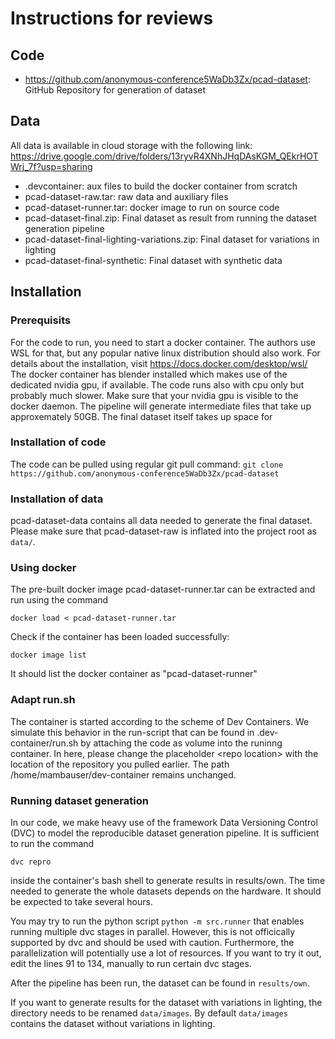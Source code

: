 # Instructions for reviews

## Code
* https://github.com/anonymous-conference5WaDb3Zx/pcad-dataset: GitHub Repository for generation of dataset

## Data
All data is available in cloud storage with the following link: https://drive.google.com/drive/folders/13ryvR4XNhJHqDAsKGM_QEkrHOTWrj_7f?usp=sharing

* .devcontainer: aux files to build the docker container from scratch
* pcad-dataset-raw.tar: raw data and auxiliary files
* pcad-dataset-runner.tar: docker image to run on source code
* pcad-dataset-final.zip: Final dataset as result from running the dataset generation pipeline
* pcad-dataset-final-lighting-variations.zip: Final dataset for variations in lighting
* pcad-dataset-final-synthetic: Final dataset with synthetic data

## Installation

### Prerequisits
For the code to run, you need to start a docker container. The authors use WSL for that, but any popular native linux distribution should also work. For details about the installation, visit https://docs.docker.com/desktop/wsl/
The docker container has blender installed which makes use of the dedicated nvidia gpu, if available. The code runs also with cpu only but probably much slower. Make sure that your nvidia gpu is visible to the docker daemon.
The pipeline will generate intermediate files that take up approxemately 50GB. The final dataset itself takes up space for 

### Installation of code
The code can be pulled using regular git pull command:
`git clone https://github.com/anonymous-conference5WaDb3Zx/pcad-dataset`

### Installation of data
pcad-dataset-data contains all data needed to generate the final dataset. Please make sure that pcad-dataset-raw is inflated into the project root as `data/`.

### Using docker
The pre-built docker image pcad-dataset-runner.tar can be extracted and run using the command

`docker load < pcad-dataset-runner.tar`

Check if the container has been loaded successfully:

`docker image list`

It should list the docker container as "pcad-dataset-runner"

### Adapt run.sh
The container is started according to the scheme of Dev Containers. We simulate this behavior in the run-script that can be found in .dev-container/run.sh by attaching the code as volume into the runinng container. In here, please change the placeholder \<repo location\> with the location of the repository you pulled earlier. The path /home/mambauser/dev-container remains unchanged.

### Running dataset generation
In our code, we make heavy use of the framework Data Versioning Control (DVC) to model the reproducible dataset generation pipeline. It is sufficient to run the command

`dvc repro`

inside the container's bash shell to generate results in results/own. The time needed to generate the whole datasets depends on the hardware. It should be expected to take several hours.

You may try to run the python script
`python -m src.runner`
that enables running multiple dvc stages in parallel. However, this is not officically supported by dvc and should be used with caution. Furthermore, the parallelization will potentially use a lot of resources. If you want to try it out, edit the lines 91 to 134, manually to run certain dvc stages.

After the pipeline has been run, the dataset can be found in `results/own`.

If you want to generate results for the dataset with variations in lighting, the directory needs to be renamed `data/images`. By default `data/images` contains the dataset without variations in lighting.
